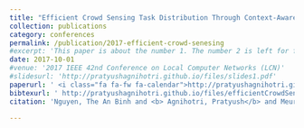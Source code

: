 ```yaml
---
title: "Efficient Crowd Sensing Task Distribution Through Context-Aware NDN-Based Geocast"
collection: publications
category: conferences
permalink: /publication/2017-efficient-crowd-senesing
#excerpt: 'This paper is about the number 1. The number 2 is left for future work.'
date: 2017-10-01
#venue: '2017 IEEE 42nd Conference on Local Computer Networks (LCN)'
#slidesurl: 'http://pratyushagnihotri.github.io/files/slides1.pdf'
paperurl: ' <i class="fa fa-fw fa-calendar">http://pratyushagnihotri.github.io/files/efficientCrowdSensing.pdf</i>'
bibtexurl: ' http://pratyushagnihotri.github.io/files/efficientCrowdSensing.bib'
citation: 'Nguyen, The An Binh and <b> Agnihotri, Pratyush</b> and Meurisch, Christian and Luthra, Manisha and Dwarakanath, Rahul and Blendin, Jeremias and Böhnstedt, Doreen and Zink, Michael and Steinmetz, Ralf. (2017). &quot;Efficient Crowd Sensing Task Distribution Through Context-Aware NDN-Based Geocast.&quot; <i>2017 IEEE 42nd Conference on Local Computer Networks (LCN)</i>.'

---
```


